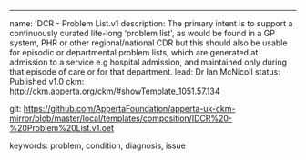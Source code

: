 ---
name: IDCR - Problem List.v1
description: The primary intent is to support a continuously curated life-long ‘problem list', as would be found in a GP system, PHR or other regional/national CDR but this should also be usable for episodic or departmental problem lists, which are generated at admission to a service e.g hospital admission, and maintained only during that episode of care or for that department.
lead: Dr Ian McNicoll
status: Published v1.0
ckm: http://ckm.apperta.org/ckm/#showTemplate_1051.57.134

git:
  https://github.com/AppertaFoundation/apperta-uk-ckm-mirror/blob/master/local/templates/composition/IDCR%20-%20Problem%20List.v1.oet

keywords: problem, condition, diagnosis, issue
